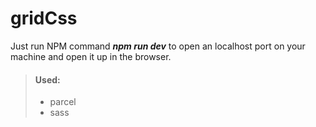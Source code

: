 # gridCss
Just run NPM command ***npm run dev*** to open an localhost port on your machine 
and open it up in the browser.

> #### Used:
>
> - parcel
> - sass
